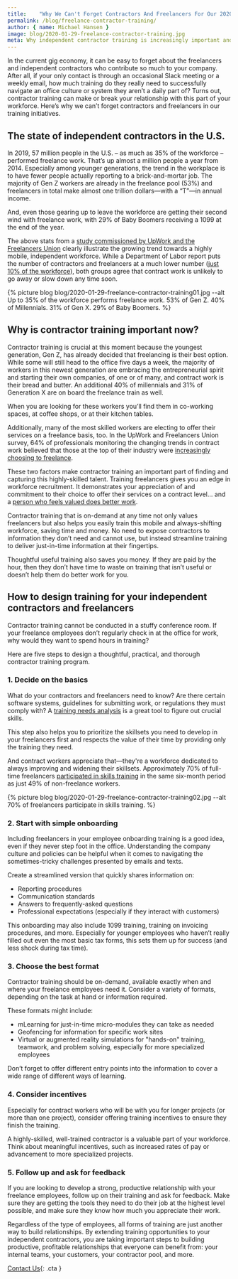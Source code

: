 ```yaml
---
title:    "Why We Can't Forget Contractors And Freelancers For Our 2020 Training Initiatives"
permalink: /blog/freelance-contractor-training/
author: { name: Michael Hansen }
image: blog/2020-01-29-freelance-contractor-training.jpg
meta: Why independent contractor training is increasingly important and steps to design a thoughtful, practical, and thorough contractor training program.
---
```


In the current gig economy, it can be easy to forget about the freelancers and independent contractors who contribute so much to your company. After all, if your only contact is through an occasional Slack meeting or a weekly email, how much training do they really need to successfully navigate an office culture or system they aren’t a daily part of? Turns out, contractor training can make or break your relationship with this part of your workforce. Here’s why we can’t forget contractors and freelancers in our training initiatives. 

## The state of independent contractors in the U.S. 

In 2019, 57 million people in the U.S. – as much as 35% of the workforce – performed freelance work. That’s up almost a million people a year from 2014. Especially among younger generations, the trend in the workplace is to have fewer people actually reporting to a brick-and-mortar job. The majority of Gen Z workers are already in the freelance pool (53%) and freelancers in total make almost one trillion dollars—with a “T”—in annual income. 

And, even those gearing up to leave the workforce are getting their second wind with freelance work, with 29% of Baby Boomers receiving a 1099 at the end of the year.

The above stats from a [study commissioned by UpWork and the Freelancers Union](https://www.upwork.com/i/freelancing-in-america/) clearly illustrate the growing trend towards a highly mobile, independent workforce. While a Department of Labor report puts the number of contractors and freelancers at a much lower number ([just 10% of the workforce](https://www.npr.org/2018/06/07/617863204/one-in-10-workers-are-independent-contractors-labor-department-says)), both groups agree that contract work is unlikely to go away or slow down any time soon.

{% picture blog blog/2020-01-29-freelance-contractor-training01.jpg --alt Up to 35% of the workforce performs freelance work. 53% of Gen Z. 40% of Millennials. 31% of Gen X. 29% of Baby Boomers. %}

## Why is contractor training important now?  

Contractor training is crucial at this moment because the youngest generation, Gen Z, has already decided that freelancing is their best option. While some will still head to the office five days a week, the majority of workers in this newest generation are embracing the entrepreneurial spirit and starting their own companies, of one or of many, and contract work is their bread and butter. An additional 40% of millennials and 31% of Generation X are on board the freelance train as well. 

When you are looking for these workers you’ll find them in co-working spaces, at coffee shops, or at their kitchen tables. 

Additionally, many of the most skilled workers are electing to offer their services on a freelance basis, too. In the UpWork and Freelancers Union survey, 64% of professionals monitoring the changing trends in contract work believed that those at the top of their industry were [increasingly choosing to freelance](https://adquiro-content-prod.s3-us-west-1.amazonaws.com/documents/19-0919_r3_Freelancing+in+America+2019+Infographic.pdf).

These two factors make contractor training an important part of finding and capturing this highly-skilled talent. Training freelancers gives you an edge in workforce recruitment. It demonstrates your appreciation of and commitment to their choice to offer their services on a contract level… and a [person who feels valued does better work](https://www.smallbizgenius.net/by-the-numbers/job-satisfaction-statistics/).

Contractor training that is on-demand at any time not only values freelancers but also helps you easily train this mobile and always-shifting workforce, saving time and money. No need to expose contractors to information they don’t need and cannot use, but instead streamline training to deliver just-in-time information at their fingertips. 

Thoughtful useful training also saves you money. If they are paid by the hour, then they don’t have time to waste on training that isn’t useful or doesn’t help them do better work for you. 

## How to design training for your independent contractors and freelancers 

Contractor training cannot be conducted in a stuffy conference room. If your freelance employees don’t regularly check in at the office for work, why would they want to spend hours in training? 

Here are five steps to design a thoughtful, practical, and thorough contractor training program. 

### 1. Decide on the basics

What do your contractors and freelancers need to know? Are there certain software systems, guidelines for submitting work, or regulations they must comply with? A [training needs analysis](/blog/how-to-identify-training-needs-of-employees/) is a great tool to figure out crucial skills.

This step also helps you to prioritize the skillsets you need to develop in your freelancers first and respects the value of their time by providing only the training they need. 

And contract workers appreciate that—they're a workforce dedicated to always improving and widening their skillsets. Approximately 70% of full-time freelancers [participated in skills training](https://www.fastcompany.com/90260886/should-you-include-freelancers-in-your-talent-development-program) in the same six-month period as just 49% of non-freelance workers.

{% picture blog blog/2020-01-29-freelance-contractor-training02.jpg --alt 70% of freelancers participate in skills training. %}

### 2. Start with simple onboarding

Including freelancers in your employee onboarding training is a good idea, even if they never step foot in the office. Understanding the company culture and policies can be helpful when it comes to navigating the sometimes-tricky challenges presented by emails and texts. 

Create a streamlined version that quickly shares information on: 

* Reporting procedures
* Communication standards
* Answers to frequently-asked questions 
* Professional expectations (especially if they interact with customers) 

This onboarding may also include 1099 training, training on invoicing procedures, and more. Especially for younger employees who haven’t really filled out even the most basic tax forms, this sets them up for success (and less shock during tax time).

### 3. Choose the best format

Contractor training should be on-demand, available exactly when and where your freelance employees need it. Consider a variety of formats, depending on the task at hand or information required. 

These formats might include:

* mLearning for just-in-time micro-modules they can take as needed
* Geofencing for information for specific work sites 
* Virtual or augmented reality simulations for "hands-on" training, teamwork, and problem solving, especially for more specialized employees

Don’t forget to offer different entry points into the information to cover a wide range of different ways of learning.

### 4. Consider incentives

Especially for contract workers who will be with you for longer projects (or more than one project), consider offering training incentives to ensure they finish the training.

A highly-skilled, well-trained contractor is a valuable part of your workforce. Think about meaningful incentives, such as increased rates of pay or advancement to more specialized projects. 

### 5. Follow up and ask for feedback

If you are looking to develop a strong, productive relationship with your freelance employees, follow up on their training and ask for feedback. Make sure they are getting the tools they need to do their job at the highest level possible, and make sure they know how much you appreciate their work. 

Regardless of the type of employees, all forms of training are just another way to build relationships. By extending training opportunities to your independent contractors, you are taking important steps to building productive, profitable relationships that everyone can benefit from: your internal teams, your customers, your contractor pool, and more. 

[Contact Us](/contact/ ){: .cta }
